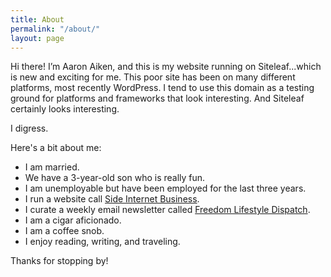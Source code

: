 ```yaml
---
title: About
permalink: "/about/"
layout: page
---
```


Hi there! I’m Aaron Aiken, and this is my website running on Siteleaf...which is new and exciting for me. This poor site has been on many different platforms, most recently WordPress. I tend to use this domain as a testing ground for platforms and frameworks that look interesting. And Siteleaf certainly looks interesting. 

I digress. 

Here's a bit about me:

* I am married. 
* We have a 3-year-old son who is really fun.
* I am unemployable but have been employed for the last three years.
* I run a website call [Side Internet Business](http://sideinternetbusiness.com).
* I curate a weekly email newsletter called [Freedom Lifestyle Dispatch](http://freedomlifestyledispatch.com). 
* I am a cigar aficionado. 
* I am a coffee snob. 
* I enjoy reading, writing, and traveling.

Thanks for stopping by!